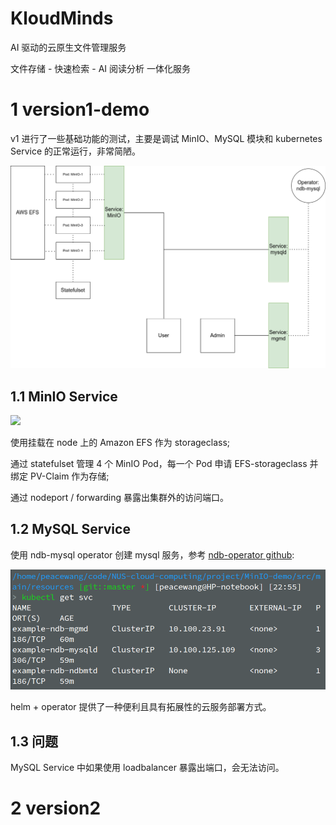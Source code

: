 # KloudMinds
AI 驱动的云原生文件管理服务

文件存储 - 快速检索 - AI 阅读分析 一体化服务

# 1 version1-demo
v1 进行了一些基础功能的测试，主要是调试 MinIO、MySQL 模块和 kubernetes Service 的正常运行，非常简陋。

![](images/v1.drawio.png)

## 1.1 MinIO Service
![](images/image.pngimage.png)

使用挂载在 node 上的 Amazon EFS 作为 storageclass;

通过 statefulset 管理 4 个 MinIO Pod，每一个 Pod 申请 EFS-storageclass 并绑定 PV-Claim 作为存储;

通过 nodeport / forwarding 暴露出集群外的访问端口。

## 1.2 MySQL Service
使用 ndb-mysql operator 创建 mysql 服务，参考 [ndb-operator github](https://github.com/mysql/mysql-ndb-operator):

![](images/image1.png)

helm + operator 提供了一种便利且具有拓展性的云服务部署方式。

## 1.3 问题
MySQL Service 中如果使用 loadbalancer 暴露出端口，会无法访问。

# 2 version2
